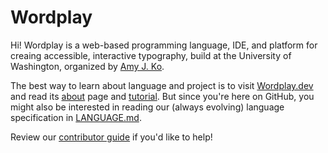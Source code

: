 # Wordplay

Hi! Wordplay is a web-based programming language, IDE, and platform for creaing accessible, interactive typography, build at the University of Washington, organized by [Amy J. Ko](https://amyjko.phd/).

The best way to learn about language and project is to visit [Wordplay.dev](https://wordplay.dev/) and read its [about](https://wordplay.dev/about) page and [tutorial](https://wordplay.dev/learn). But since you're here on GitHub, you might also be interested in reading our (always evolving) language specification in [LANGUAGE.md](https://github.com/wordplaydev/wordplay/blob/main/LANGUAGE.md).

Review our [contributor guide](https://github.com/wordplaydev/wordplay/wiki/contribute) if you'd like to help!
